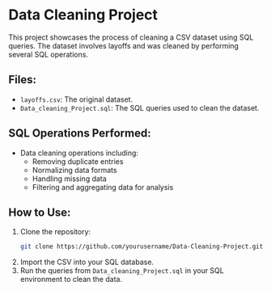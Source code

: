 # Data Cleaning Project

This project showcases the process of cleaning a CSV dataset using SQL queries. The dataset involves layoffs and was cleaned by performing several SQL operations.

## Files:
- `layoffs.csv`: The original dataset.
- `Data_cleaning_Project.sql`: The SQL queries used to clean the dataset.

## SQL Operations Performed:
- Data cleaning operations including:
  - Removing duplicate entries
  - Normalizing data formats
  - Handling missing data
  - Filtering and aggregating data for analysis

## How to Use:
1. Clone the repository: 
   ```bash
   git clone https://github.com/yourusername/Data-Cleaning-Project.git
   ```
2. Import the CSV into your SQL database.
3. Run the queries from `Data_cleaning_Project.sql` in your SQL environment to clean the data.
